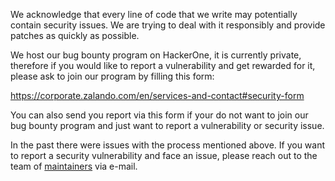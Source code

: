 We acknowledge that every line of code that we write may potentially contain security issues.
We are trying to deal with it responsibly and provide patches as quickly as possible.

We host our bug bounty program on HackerOne, it is currently private, therefore if you would like to report a vulnerability and get rewarded for it, please ask to join our program by filling this form:

https://corporate.zalando.com/en/services-and-contact#security-form

You can also send you report via this form if your do not want to join our bug bounty program and just want to report a vulnerability or security issue.

In the past there were issues with the process mentioned above. If you
want to report a security vulnerability and face an issue, please reach
out to the team of [maintainers](MAINTAINERS) via e-mail.
